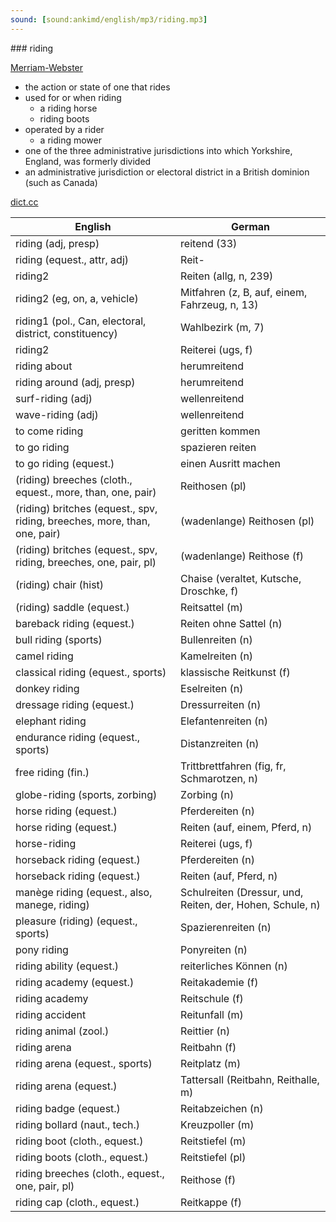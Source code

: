 ```yaml
---
sound: [sound:ankimd/english/mp3/riding.mp3]
---
```


\### riding

[Merriam-Webster](https://www.merriam-webster.com/dictionary/riding)

- the action or state of one that rides
- used for or when riding
    - a riding horse
    - riding boots
- operated by a rider
    - a riding mower
- one of the three administrative jurisdictions into which Yorkshire, England, was formerly divided
- an administrative jurisdiction or electoral district in a British dominion (such as Canada)

[dict.cc](https://www.dict.cc/riding)

| English        | German       |
| -------------- | ------------ |
| riding (adj, presp) | reitend (33) |
| riding (equest., attr, adj) | Reit- |
| riding2 | Reiten (allg, n, 239) |
| riding2 (eg, on, a, vehicle) | Mitfahren (z, B, auf, einem, Fahrzeug, n, 13) |
| riding1 (pol., Can, electoral, district, constituency) | Wahlbezirk (m, 7) |
| riding2 | Reiterei (ugs, f) |
| riding about | herumreitend |
| riding around (adj, presp) | herumreitend |
| surf-riding (adj) | wellenreitend |
| wave-riding (adj) | wellenreitend |
| to come riding | geritten kommen |
| to go riding | spazieren reiten |
| to go riding (equest.) | einen Ausritt machen |
| (riding) breeches (cloth., equest., more, than, one, pair) | Reithosen (pl) |
| (riding) britches (equest., spv, riding, breeches, more, than, one, pair) | (wadenlange) Reithosen (pl) |
| (riding) britches (equest., spv, riding, breeches, one, pair, pl) | (wadenlange) Reithose (f) |
| (riding) chair (hist) | Chaise (veraltet, Kutsche, Droschke, f) |
| (riding) saddle (equest.) | Reitsattel (m) |
| bareback riding (equest.) | Reiten ohne Sattel (n) |
| bull riding (sports) | Bullenreiten (n) |
| camel riding | Kamelreiten (n) |
| classical riding (equest., sports) | klassische Reitkunst (f) |
| donkey riding | Eselreiten (n) |
| dressage riding (equest.) | Dressurreiten (n) |
| elephant riding | Elefantenreiten (n) |
| endurance riding (equest., sports) | Distanzreiten (n) |
| free riding (fin.) | Trittbrettfahren (fig, fr, Schmarotzen, n) |
| globe-riding (sports, zorbing) | Zorbing (n) |
| horse riding (equest.) | Pferdereiten (n) |
| horse riding (equest.) | Reiten (auf, einem, Pferd, n) |
| horse-riding | Reiterei (ugs, f) |
| horseback riding (equest.) | Pferdereiten (n) |
| horseback riding (equest.) | Reiten (auf, Pferd, n) |
| manège riding (equest., also, manege, riding) | Schulreiten (Dressur, und, Reiten, der, Hohen, Schule, n) |
| pleasure (riding) (equest., sports) | Spazierenreiten (n) |
| pony riding | Ponyreiten (n) |
| riding ability (equest.) | reiterliches Können (n) |
| riding academy (equest.) | Reitakademie (f) |
| riding academy | Reitschule (f) |
| riding accident | Reitunfall (m) |
| riding animal (zool.) | Reittier (n) |
| riding arena | Reitbahn (f) |
| riding arena (equest., sports) | Reitplatz (m) |
| riding arena (equest.) | Tattersall (Reitbahn, Reithalle, m) |
| riding badge (equest.) | Reitabzeichen (n) |
| riding bollard (naut., tech.) | Kreuzpoller (m) |
| riding boot (cloth., equest.) | Reitstiefel (m) |
| riding boots (cloth., equest.) | Reitstiefel (pl) |
| riding breeches (cloth., equest., one, pair, pl) | Reithose (f) |
| riding cap (cloth., equest.) | Reitkappe (f) |
